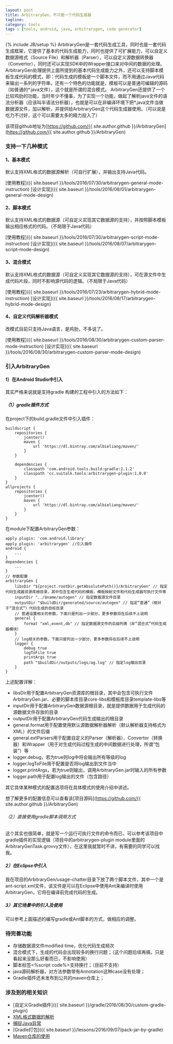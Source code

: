 ```yaml
---
layout: post
title: ArbitraryGen，不只是一个代码生成器
tagline:
category: tools
tags : [tools, android, java, arbitrarygen, code generator]
---
```

{% include JB/setup %}
ArbitraryGen是一套代码生成工具，同时也是一套代码生成框架，它提供了基本的代码生成能力，同时也提供了可扩展能力，可以自定义数据源格式（Source File）和解析器（Parser），可以自定义源数据转换器（Convertor），同时还可以实现SDK中的Wrapper接口来对中间的数据的处理。
ArbitraryGen处理提供上面所提到的基本代码生成能力之外，还可以支持脚本模板生成代码的模式，即：代码生成的模板是一个脚本文件，而不用通过Java代码来输出一系列的字符串，还有一个特色的功能就是，模板可以是普通可编辑的源码（如普通的*.java文件），这个就是所谓的混合模式。
ArbitraryGen还提供了一个比较鸡肋的功能，当时年少不懂事，为了实现一个功能，做起了解析java文件的语法分析器（应该叫半语法分析器），也就是可以在非编译环境下把*.java文件当做数据源文件，加以解析，并提供给ArbitraryGen这个代码生成器使用。（可以说是吃力不讨好，这个可以需要太多的精力投入了）

该项目github地址为[https://github.com/{{ site.author.github }}/ArbitraryGen](https://github.com/{{ site.author.github }}/ArbitraryGen)

### 支持一下几种模式

#### 1、基本模式
默认支持XML格式的数据源解析（可自行扩展），并输出支持Java代码。

[使用教程]({{ site.baseurl }}/tools/2016/07/30/arbitrarygen-general-mode-instruction)
[设计实现]({{ site.baseurl }}/tools/2016/08/01/arbitrarygen-general-mode-design)

#### 2、脚本模式
默认支持XML格式的数据源（可自定义实现其它数据源的支持），并按照脚本模板输出相应格式的代码。（不局限于Java代码）

[使用教程]({{ site.baseurl }}/tools/2016/07/30/arbitrarygen-script-mode-instruction)
[设计实现]({{ site.baseurl }}/tools/2016/08/07/arbitrarygen-script-mode-design)

#### 3、混合模式
默认支持XML格式的数据源（可自定义实现其它数据源的支持），可在源文件中生成代码片段，同时不影响源代码的逻辑。（不局限于Java代码）

[使用教程]({{ site.baseurl }}/tools/2016/07/23/arbitrarygen-hybrid-mode-instruction)
[设计实现]({{ site.baseurl }}/tools/2016/08/17/arbitrarygen-hybrid-mode-design)

#### 4、自定义代码解析器模式
改模式目前只支持Java语言，是鸡肋，不多说了。

[使用教程]({{ site.baseurl }}/tools/2016/08/30/arbitrarygen-custom-parser-mode-instruction)
[设计实现]({{ site.baseurl }}/tools/2016/08/30/arbitrarygen-custom-parser-mode-design)

### 引入ArbitraryGen

#### 1）在Android Studio中引入
其实严格来说就是支持gradle 构建的工程中引入的方法如下：

##### （1）gradle插件方式

在project下的build.gradle文件中引入插件：

    buildscript {
        repositories {
            jcenter()
            maven {
                url 'https://dl.bintray.com/albieliang/maven/'
            }
        }

        dependencies {
            classpath 'com.android.tools.build:gradle:2.1.2'
            classpath 'cc.suitalk.tools:arbitrarygen-plugin:1.0.0'
        }
    }
    allprojects {
        repositories {
            jcenter()
            maven {
                url 'https://dl.bintray.com/albieliang/maven/'
            }
        }
    }
在module下配置ArbitraryGen参数：

    apply plugin: 'com.android.library'
    apply plugin: 'arbitrarygen' //引入插件
    android {
        ...
    }
    dependencies {
        ...
    }
    // 参数配置
    arbitraryGen {
        libsDir "${project.rootDir.getAbsolutePath()}/ArbitraryGen" // 指定代码生成器资源库根目录，其中包含生成代码的模板，模板映射文件和代码生成器可执行文件等
        inputDir "../$name/autogen" // 指定数据源文件目录
        outputDir "$buildDir/generated/source/autogen" // 指定“普通”（相对于“混合式”）代码生成的目标目录
        // 普通设置相关的参数，下面只是列出一少部分，更多参数将在后续不上说明
        general {
            format "xml,event,db" // 指定数据源文件的后缀列表（非“混合式”代码生成器模块）
        }
        // log相关的参数，下面只是列出一少部分，更多参数将在后续不上说明
        logger {
            debug true
            logToFile true
            printArgs true
            path "$buildDir/outputs/logs/ag.log" // 指定log输出目录
        }
    }

上述配置详解：

* libsDir用于配置ArbitraryGen资源库的根目录，其中会包含可执行文件ArbitraryGen.jar、必要的脚本库目录core-libs和模板库目录template-libs等
* inputDir用于配置ArbitraryGen数据源根目录，就是提供数据用于生成代码的源数据文件存放的目录
* outputDir用于配置ArbitraryGen代码生成输出的根目录
* general.format用于配置使用默认源数据解析器解析（默认解析器支持格式为XML）的文件后缀
* general.extParsers用于配置自定义的Parser（解析器）、Convertor（转换器）和Wrapper（用于对生成代码过程生成的中间数据进行处理，所谓“包装”）等
* logger.debug，若为true则log中将会输出所有等级的log
* logger.logToFile用于配置是否将log输出到文件当中
* logger.printArgs，若为true则输出，调用ArbitraryGen.jar时输入的所有参数
* logger.path用于配置log输出的文件（包含路径）

其它具体某种模式的配置选项将在具体模式的使用介绍中讲述。

想了解更多的配置信息可以查看该[项目源码](https://github.com/{{ site.author.github }}/ArbitraryGen)

###### （2）直接使用gradle脚本调用方式
这个其实也很简单，就是写一个运行可执行文件的命令而已，可以参考该项目中gradle插件的实现逻辑（项目中的arbitrarygen-plugin module里面的ArbitraryGenTask.grovvy文件），在这里我就暂时不讲，有需要的同学可以找我。

##### 2）在Eclipse中引入
我在项目的ArbitraryGen/usage-chatter目录下放了两个脚本文件，其中一个是ant-script.xml文件，该文件是可以在Eclipse中使用Ant来编译时使用ArbitraryGen，它将在编译前完成代码的生成。

##### 3）其它场景中的引入及使用
可以参考上面描述的编写gradle或Ant脚本的方式，做相应的调整。

### 待完善功能
+ 存储数据源文件modified time，优化代码生成频次
+ 混合模式下，生成的代码会出现较多的换行问题；（这个问题后续再搞，只是看起来没那么好看而已，不影响使用）
+ 脚本标签<%script code%>支持换行；（目前不支持）
+ java源码解析器，对方法参数带有Annotation这种case没有处理；
+ Gradle插件还未发布到公共的maven仓库上；

### 涉及到的相关知识
* [自定义Gradle插件]({{ site.baseurl }}/gradle/2016/08/30/custom-gradle-plugin)
* [XML格式数据的解析](#)
* [捕捉Java异常](#)
* [Gradle打包]({{ site.baseurl }}/lessons/2016/09/07/pack-jar-by-gradle)
* [Maven仓库的使用](#)
